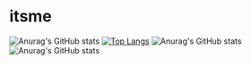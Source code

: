 # itsme
![Anurag's GitHub stats](https://github-readme-stats.vercel.app/api?username=Satishchilkaka&show_icons=true)
[![Top Langs](https://github-readme-stats.vercel.app/api/top-langs/?username=Satishchilkaka)](https://github.com/anuraghazra/github-readme-stats)
![Anurag's GitHub stats](https://github-readme-stats.vercel.app/api?username=Satishchilkaka&count_private=true)
![Anurag's GitHub stats](https://github-readme-stats.vercel.app/api?username=Satishchilkaka&show_icons=true)
